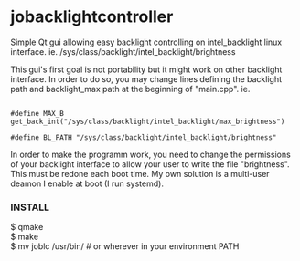 jobacklightcontroller
=====================

Simple Qt gui allowing easy backlight controlling on intel_backlight linux interface. 
ie. /sys/class/backlight/intel_backlight/brightness

<p>
This gui's first goal is not portability but it might work on other backlight interface. In order to do so,
you may change lines defining the backlight path and backlight_max path at the beginning of "main.cpp". ie.
</p>

<p>
<code>
#define MAX_B get_back_int("/sys/class/backlight/intel_backlight/max_brightness")<br>
#define BL_PATH "/sys/class/backlight/intel_backlight/brightness"
</code>
</p>

<p>
In order to make the programm work, you need to change the permissions of your backlight interface to 
allow your user to write the file "brightness". This must be redone each boot time. My own solution
is a multi-user deamon I enable at boot (I run systemd).
</p>

<h3>INSTALL</h3>
<p>
$ qmake<br>
$ make<br>
$ mv joblc /usr/bin/ # or wherever in your environment PATH<br>
</p>

